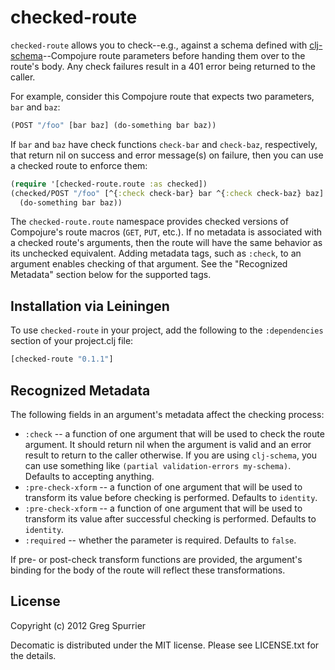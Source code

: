 # checked-route

`checked-route` allows you to check--e.g., against a schema defined
with [clj-schema](https://github.com/runa-dev/clj-schema)--Compojure
route parameters before handing them over to the route's body. Any check failures result in a 401 error being returned to the caller.

For example, consider this Compojure route that expects two parameters, `bar` and `baz`:

```clojure
(POST "/foo" [bar baz] (do-something bar baz))
```

If `bar` and `baz` have check functions `check-bar` and `check-baz`, respectively, that return nil on success and error message(s) on failure, then you can use a checked route to enforce them:

```clojure
(require '[checked-route.route :as checked])
(checked/POST "/foo" [^{:check check-bar} bar ^{:check check-baz} baz]
  (do-something bar baz))
```

The `checked-route.route` namespace provides checked versions of Compojure's route macros (`GET`, `PUT`, etc.). If no metadata is associated with a checked route's arguments, then the route will have the same behavior as its unchecked equivalent. Adding metadata tags, such as `:check`, to an argument enables checking of that argument. See the "Recognized Metadata" section below for the supported tags.

## Installation via Leiningen
To use `checked-route` in your project, add the following to the `:dependencies` section of your project.clj file:

```clojure
[checked-route "0.1.1"]
```

## Recognized Metadata
The following fields in an argument's metadata affect the checking process:

- `:check` -- a function of one argument that will be used to check the route argument. It should return nil when the argument is valid and an error result to return to the caller otherwise. If you are using `clj-schema`, you can use something like `(partial validation-errors my-schema)`. Defaults to accepting anything.
- `:pre-check-xform` -- a function of one argument that will be used to transform its value before checking is performed. Defaults to `identity`.
- `:pre-check-xform` -- a function of one argument that will be used to transform its value after successful checking is performed. Defaults to `identity`.
- `:required` -- whether the parameter is required. Defaults to `false`.

If pre- or post-check transform functions are provided, the argument's binding for the body of the route will reflect these transformations.

## License

Copyright (c) 2012 Greg Spurrier

Decomatic is distributed under the MIT license. Please see LICENSE.txt for the details.

